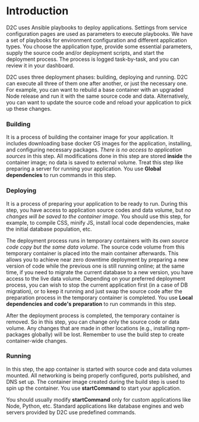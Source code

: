 # Introduction

D2C uses Ansible playbooks to deploy applications. Settings from service configuration pages are used as parameters to execute playbooks. We have a set of playbooks for environment configuration and different application types. You choose the application type, provide some essential parameters, supply the source code and/or deployment scripts, and start the deployment process. The process is logged task-by-task, and you can review it in your dashboard.

D2C uses three deployment phases: building, deploying and running. D2C can execute all three of them one after another, or just the necessary one. For example, you can want to rebuild a base container with an upgraded Node release and run it with the same source code and data. Alternatively, you can want to update the source code and reload your application to pick up these changes.

### Building

It is a process of building the container image for your application. It includes downloading base docker OS images for the application, installing, and configuring necessary packages. *There is no access to application sources* in this step. All modifications done in this step are stored **inside** the container image; no data is saved to external volume. Treat this step like preparing a server for running your application. You use **Global dependencies** to run commands in this step.

### Deploying

It is a process of preparing your application to be ready to run. During this step, you have access to application source codes and data volume, but *no changes will be saved to the container image*. You should use this step, for example, to compile CSS, minify JS, install local code dependencies, make the initial database population, etc.

The deployment process runs in temporary containers with its *own source code copy but the same data volume*. The source code volume from this temporary container is placed into the main container afterwards. This allows you to achieve near zero downtime deployment by preparing a new version of code while the previous one is still running online; at the same time, if you need to migrate the current database to a new version, you have access to the live data volume. Depending on your preferred deployment process, you can wish to stop the current application first (in a case of DB migration), or to keep it running and just swap the source code after the preparation process in the temporary container is completed. You use **Local dependencies and code's preparation** to run commands in this step.

After the deployment process is completed, the temporary container is removed. So in this step, you can change only the source code or data volume. Any changes that are made in other locations (e.g., installing npm-packages globally) will be lost. Remember to use the build step to create container-wide changes.

### Running

In this step, the app container is started with source code and data volumes mounted. All networking is being properly configured, ports published, and DNS set up. The container image created during the build step is used to spin up the container. You use **startCommand** to start your application.

You should usually modify **startCommand** only for custom applications like Node, Python, etc. Standard applications like database engines and web servers provided by D2C use predefined commands.
